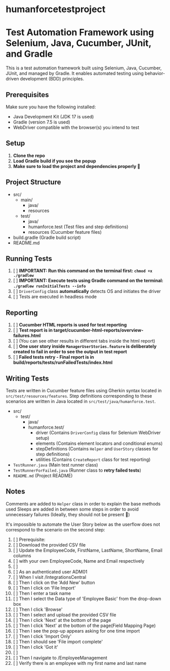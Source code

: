 # humanforcetestproject

# Test Automation Framework using Selenium, Java, Cucumber, JUnit, and Gradle

This is a test automation framework built using Selenium, Java, Cucumber, JUnit, and managed by Gradle.
It enables automated testing using behavior-driven development (BDD) principles.

## Prerequisites

Make sure you have the following installed:

- Java Development Kit (JDK 17 is used)
- Gradle (version 7.5 is used)
- WebDriver compatible with the browser(s) you intend to test

## Setup

1. **Clone the repo**
2. **Load Gradle build if you see the popup**
3. **Make sure to load the project and dependencies properly 🌚**

## Project Structure

- src/
    - main/
        - java/                          
        - resources
    - test/
        - java/                          
        - humanforce.test (Test files and step definitions)
        - resources   (Cucumber feature files)
- build.gradle (Gradle build script)
- README.md

## Running Tests

1. [ ] **IMPORTANT: Run this command on the terminal first: `chmod +x ./gradlew`**
2. [ ] **IMPORTANT: Execute tests using Gradle command on the terminal: `./gradlew runInitialTests --info`**
3. [ ] `DriverConfig` class **automatically** detects OS and initiates the driver
4. [ ] Tests are executed in headless mode

## Reporting

1. [ ] **Cucumber HTML reports is used for test reporting**
2. [ ] **Test report is in target/cucumber-html-reports/overview-failures.html**
3. [ ] (You can see other results in different tabs inside the html report)
4. [ ] **One user story inside `ManagerUserStories.feature` is deliberately created to fail in order to see the output in test report**
5. [ ] **Failed tests retry - Final report is in build/reports/tests/runFailedTests/index.html**

## Writing Tests

Tests are written in Cucumber feature files using Gherkin syntax located in `src/test/resources/features`.
Step definitions corresponding to these scenarios are written in Java located in `src/test/java/humanforce.test`.

- src/
    - test/
        - java/
        - humanforce.test/
            - driver (Contains `DriverConfig` class for Selenium WebDriver setup)
            - elements (Contains element locators and conditional enums)
            - stepDefinitions (Contains `Helper` and `UserStory` classes for step definitions)
            - utilities (Contains `CreateReport` class for test reporting)
- `TestRunner.java` (Main test runner class)
- `TestRunnerForFailed.java` (Runner class to **retry failed tests**)
- `README.md` (Project README)

## Notes

Comments are added to `Helper` class in order to explain the base methods used
Sleeps are added in between some steps in order to avoid unnecessary failures
(Ideally, they should not be present 🌚)

It's impossible to automate the User Story below as the userflow does not correspond to the scenario on the second step:
1. [ ]    Prerequisite:
2. [ ]    Download the provided CSV file
3. [ ]    Update the EmployeeCode, FirstName, LastName, ShortName, Email columns
4. [ ]    with your own EmployeeCode, Name and Email respectively
5. [ ] 
6. [ ] As an authenticated user <Admin> ADM01
7. [ ] When I visit <Test instance>/IntegrationsCentral
8. [ ] Then I click on the 'Add New' button
9. [ ] Then I click on 'File Import'
10. [ ] Then I enter a task name
11. [ ] Then I select the Data type of 'Employee Basic' from the drop-down box
12. [ ] Then I click 'Browse'
13. [ ] Then I select and upload the provided CSV file
14. [ ] Then I click 'Next' at the bottom of the page
15. [ ] Then I click 'Next' at the bottom of the page(Field Mapping Page)
16. [ ] Then I see the pop-up appears asking for one time import
17. [ ] Then I click 'Import Only'
18. [ ] Then I should see 'File import complete'
19. [ ] Then I click 'Got it'
20. [ ] 
21. [ ] Then I navigate to <Test instance>/EmployeeManagement
22. [ ] Verify there is an employee with my first name and last name
